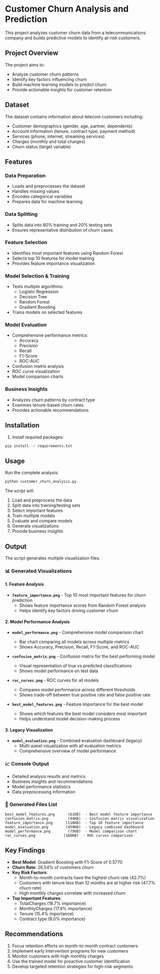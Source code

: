 # Customer Churn Analysis and Prediction

This project analyzes customer churn data from a telecommunications company and builds predictive models to identify at-risk customers.

## Project Overview

The project aims to:
- Analyze customer churn patterns
- Identify key factors influencing churn
- Build machine learning models to predict churn
- Provide actionable insights for customer retention

## Dataset

The dataset contains information about telecom customers including:
- Customer demographics (gender, age, partner, dependents)
- Account information (tenure, contract type, payment method)
- Services (phone, internet, streaming services)
- Charges (monthly and total charges)
- Churn status (target variable)

## Features

### Data Preparation
- Loads and preprocesses the dataset
- Handles missing values
- Encodes categorical variables
- Prepares data for machine learning

### Data Splitting
- Splits data into 80% training and 20% testing sets
- Ensures representative distribution of churn cases

### Feature Selection
- Identifies most important features using Random Forest
- Selects top 10 features for model training
- Provides feature importance visualization

### Model Selection & Training
- Tests multiple algorithms:
  - Logistic Regression
  - Decision Tree
  - Random Forest
  - Gradient Boosting
- Trains models on selected features

### Model Evaluation
- Comprehensive performance metrics:
  - Accuracy
  - Precision
  - Recall
  - F1-Score
  - ROC-AUC
- Confusion matrix analysis
- ROC curve visualization
- Model comparison charts

### Business Insights
- Analyzes churn patterns by contract type
- Examines tenure-based churn rates
- Provides actionable recommendations

## Installation

1. Install required packages:
```bash
pip install -r requirements.txt
```

## Usage

Run the complete analysis:
```bash
python customer_churn_analysis.py
```

The script will:
1. Load and preprocess the data
2. Split data into training/testing sets
3. Select important features
4. Train multiple models
5. Evaluate and compare models
6. Generate visualizations
7. Provide business insights

## Output

The script generates multiple visualization files:

### 📊 **Generated Visualizations**

#### 1. Feature Analysis
- **`feature_importance.png`** - Top 10 most important features for churn prediction
  - Shows feature importance scores from Random Forest analysis
  - Helps identify key factors driving customer churn

#### 2. Model Performance Analysis
- **`model_performance.png`** - Comprehensive model comparison chart
  - Bar chart comparing all models across multiple metrics
  - Shows Accuracy, Precision, Recall, F1-Score, and ROC-AUC

- **`confusion_matrix.png`** - Confusion matrix for the best performing model
  - Visual representation of true vs predicted classifications
  - Shows model performance on test data

- **`roc_curves.png`** - ROC curves for all models
  - Compares model performance across different thresholds
  - Shows trade-off between true positive rate and false positive rate

- **`best_model_features.png`** - Feature importance for the best model
  - Shows which features the best model considers most important
  - Helps understand model decision-making process

#### 3. Legacy Visualization
- **`model_evaluation.png`** - Combined evaluation dashboard (legacy)
  - Multi-panel visualization with all evaluation metrics
  - Comprehensive overview of model performance

### 📈 **Console Output**
- Detailed analysis results and metrics
- Business insights and recommendations
- Model performance statistics
- Data preprocessing information

### 📁 **Generated Files List**
```
best_model_features.png      (61KB)  - Best model feature importance
confusion_matrix.png         (44KB)  - Confusion matrix visualization  
feature_importance.png      (116KB)  - Top 10 feature importance
model_evaluation.png        (459KB)  - Legacy combined dashboard
model_performance.png        (75KB)  - Model comparison chart
roc_curves.png             (160KB)  - ROC curves comparison
```

## Key Findings

- **Best Model**: Gradient Boosting with F1-Score of 0.5770
- **Churn Rate**: 26.54% of customers churn
- **Key Risk Factors**:
  - Month-to-month contracts have the highest churn rate (42.7%)
  - Customers with tenure less than 12 months are at higher risk (47.7% churn rate)
  - High monthly charges correlate with increased churn
- **Top Important Features**:
  - TotalCharges (18.7% importance)
  - MonthlyCharges (17.9% importance) 
  - Tenure (15.4% importance)
  - Contract type (8.0% importance)

## Recommendations

1. Focus retention efforts on month-to-month contract customers
2. Implement early intervention programs for new customers
3. Monitor customers with high monthly charges
4. Use the trained model for proactive customer identification
5. Develop targeted retention strategies for high-risk segments


